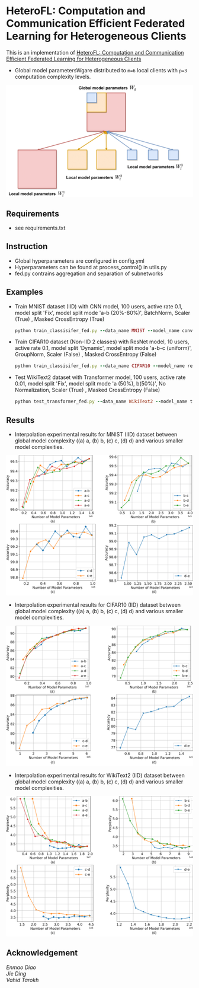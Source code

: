 # HeteroFL: Computation and Communication Efficient Federated Learning for Heterogeneous Clients
This is an implementation of [HeteroFL: Computation and Communication Efficient Federated Learning for Heterogeneous Clients](https://arxiv.org/abs/2010.01264)
- Global model parametersWgare distributed to `m=6` local clients with `p=3` computation complexity levels.
<img src="/assest/HeteroFL.png">


## Requirements
 - see requirements.txt

## Instruction

 - Global hyperparameters are configured in config.yml
 - Hyperparameters can be found at process_control() in utils.py 
 - fed.py contrains aggregation and separation of subnetworks

## Examples
 - Train MNIST dataset (IID) with CNN model, 100 users, active rate 0.1, model split 'Fix', model split mode 'a-b (20%-80%)', BatchNorm, Scaler (True) , Masked CrossEntropy (True)
    ```ruby
    python train_classisifer_fed.py --data_name MNIST --model_name conv --control_name 1_100_0.1_iid_fix_a2-b8_bn_1_1
    ```
 - Train CIFAR10 dataset (Non-IID 2 classes) with ResNet model, 10 users, active rate 0.1, model split 'Dynamic', model split mode 'a-b-c (uniform)', GroupNorm, Scaler (False) , Masked CrossEntropy (False)
    ```ruby
    python train_classisifer_fed.py --data_name CIFAR10 --model_name resnet18 --control_name 1_10_0.1_non-iid-2_dynamic_a-b-c_gn_0_0
    ```
 - Test WikiText2 dataset with Transformer model, 100 users, active rate 0.01, model split 'Fix', model split mode 'a (50%), b(50%)', No Normalization, Scaler (True) , Masked CrossEntropy (False)
    ```ruby
    python test_transformer_fed.py --data_name WikiText2 --model_name transformer --control_name 1_100_0.01_iid_fix_a5-b5_none_1_0
    ```
## Results
- Interpolation experimental results for MNIST (IID) dataset between global model complexity ((a) a, (b) b, (c) c, (d) d) and various smaller model complexities.

![MNIST_interp_iid](/assest/MNIST_interp_iid.png)

- Interpolation experimental results for CIFAR10 (IID) dataset between global model complexity ((a) a, (b) b, (c) c, (d) d) and various smaller model complexities.

![CIFAR10_interp_iid](/assest/CIFAR10_interp_iid.png)

- Interpolation experimental results for WikiText2 (IID) dataset between global model complexity ((a) a, (b) b, (c) c, (d) d) and various smaller model complexities.

![WikiText2_interp_iid](/assest/WikiText2_interp_iid.png)

## Acknowledgement
*Enmao Diao  
Jie Ding  
Vahid Tarokh*
